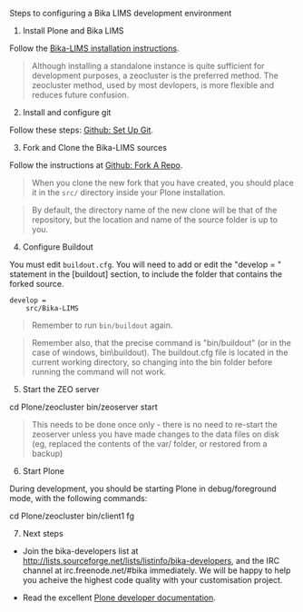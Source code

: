 Steps to configuring a Bika LIMS development environment

1) Install Plone and Bika LIMS

Follow the [Bika-LIMS installation instructions](https://github.com/bikalabs/Bika-LIMS/wiki/Bika-LIMS-Installation).

> Although installing a standalone instance is quite sufficient for development purposes, a zeocluster is the preferred method.  The zeocluster method, used by most devlopers, is more flexible and reduces future confusion.

2) Install and configure git

Follow these steps: [Github: Set Up Git](https://help.github.com/articles/set-up-git).

3) Fork and Clone the Bika-LIMS sources

Follow the instructions at [Github: Fork A Repo](https://help.github.com/articles/fork-a-repo).

> When you clone the new fork that you have created, you should place it in the `src/` directory inside your Plone installation. 

> By default, the directory name of the new clone will be that of the repository, but the location and name of the source folder is up to you.

4) Configure Buildout

You must edit `buildout.cfg`.  You will need to add or edit the "develop = " statement in the [buildout] section, to include the folder that contains the forked source.

    develop =
        src/Bika-LIMS

> Remember to run `bin/buildout` again.

> Remember also, that the precise command is "bin/buildout" (or in the case of windows, bin\buildout).  The buildout.cfg file is located in the current working directory, so changing into the bin folder before running the command will not work.

5) Start the ZEO server

cd Plone/zeocluster
bin/zeoserver start

> This needs to be done once only - there is no need to re-start the zeoserver unless you have made changes to the data files on disk (eg, replaced the contents of the var/ folder, or restored from a backup)

6) Start Plone

During development, you should be starting Plone in debug/foreground mode, with the following commands:

cd Plone/zeocluster
bin/client1 fg

7) Next steps

- Join the bika-developers list at http://lists.sourceforge.net/lists/listinfo/bika-developers, and the IRC channel at irc.freenode.net/#bika immediately. We will be happy to help you acheive the highest code quality with your customisation project.

- Read the excellent [Plone developer documentation](http://docs.plone.org/develop/index.html).
